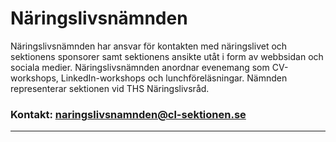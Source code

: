 # Näringslivsnämnden

Näringslivsnämnden har ansvar för kontakten med näringslivet och sektionens sponsorer samt sektionens ansikte utåt i form av webbsidan och sociala medier. Näringslivsnämnden anordnar evenemang som CV-workshops, LinkedIn-workshops och lunchföreläsningar. Nämnden representerar sektionen vid THS Näringslivsråd.

### Kontakt: naringslivsnamnden@cl-sektionen.se

---
